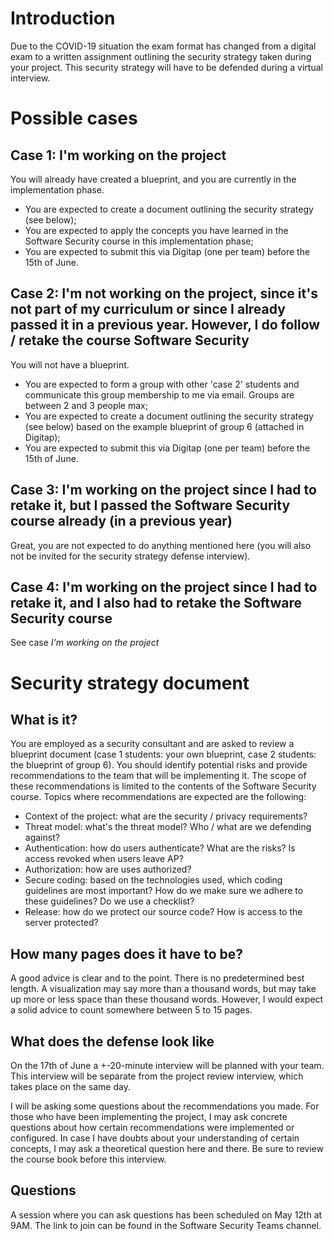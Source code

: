 # Introduction
Due to the COVID-19 situation the exam format has changed from a digital exam to a written assignment outlining the security strategy taken during your project. This security strategy will have to be defended during a virtual interview. 

# Possible cases
## Case 1: I'm working on the project
You will already have created a blueprint, and you are currently in the implementation phase.
 
* You are expected to create a document outlining the security strategy (see below);
* You are expected to apply the concepts you have learned in the Software Security course in this implementation phase;
* You are expected to submit this via Digitap (one per team) before the 15th of June.

## Case 2: I'm not working on the project, since it's not part of my curriculum or since I already passed it in a previous year. However, I do follow / retake the course Software Security
You will not have a blueprint. 

* You are expected to form a group with other 'case 2' students and communicate this group membership to me via email. Groups are between 2 and 3 people max;
* You are expected to create a document outlining the security strategy (see below) based on the example blueprint of group 6 (attached in Digitap);
* You are expected to submit this via Digitap (one per team) before the 15th of June.

## Case 3: I'm working on the project since I had to retake it, but I passed the Software Security course already (in a previous year)
Great, you are not expected to do anything mentioned here (you will also not be invited for the security strategy defense interview).

## Case 4: I'm working on the project since I had to retake it, and I also had to retake the Software Security course
See case _I'm working on the project_

# Security strategy document
## What is it?
You are employed as a security consultant and are asked to review a blueprint document (case 1 students: your own blueprint, case 2 students: the blueprint of group 6). You should identify potential risks and provide recommendations to the team that will be implementing it. The scope of these recommendations is limited to the contents of the Software Security course. Topics where recommendations are expected are the following:
* Context of the project: what are the security / privacy requirements?
* Threat model: what's the threat model? Who / what are we defending against?
* Authentication: how do users authenticate? What are the risks? Is access revoked when users leave AP?
* Authorization: how are uses authorized? 
* Secure coding: based on the technologies used, which coding guidelines are most important? How do we make sure we adhere to these guidelines? Do we use a checklist? 
* <optional> Release: how do we protect our source code? How is access to the server protected? 

## How many pages does it have to be?
A good advice is clear and to the point. There is no predetermined best length. A visualization may say more than a thousand words, but may take up more or less space than these thousand words. 
However, I would expect a solid advice to count somewhere between 5 to 15 pages. 

## What does the defense look like
On the 17th of June a +-20-minute interview will be planned with your team. This interview will be separate from the project review interview, which takes place on the same day. 

I will be asking some questions about the recommendations you made. For those who have been implementing the project, I may ask concrete questions about how certain recommendations were implemented or configured. 
In case I have doubts about your understanding of certain concepts, I may ask a theoretical question here and there. Be sure to review the course book before this interview. 

## Questions
A session where you can ask questions has been scheduled on May 12th at 9AM. The link to join can be found in the Software Security Teams channel. 